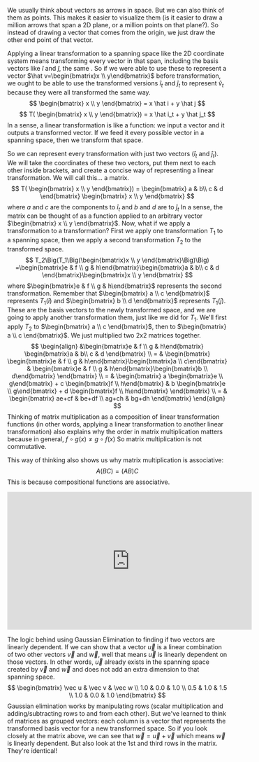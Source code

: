 We usually think about vectors as arrows in space. But we can also think of them as points. This makes it easier to visualize them (is it easier to draw a million arrows that span a 2D plane, or a million points on that plane?). So instead of drawing a vector that comes from the origin, we just draw the other end point of that vector.

Applying a linear transformation to a spanning space like the 2D coordinate system means transforming every vector in that span, including the basis vectors like $\hat i$  and $\hat j$, the same . So if we were able to use these to represent a vector $\hat v=\begin{bmatrix}x \\ y\end{bmatrix}$ before transformation, we ought to be able to use the transformed versions $\hat i_t$ and $\hat j_t$ to represent $\hat v_t$ because they were all transformed the same way.
$$
\begin{bmatrix}
x \\
y
\end{bmatrix} = x \hat i + y \hat j
$$
$$
T(
\begin{bmatrix}
x \\
y
\end{bmatrix}) = x \hat i_t + y \hat j_t
$$
In a sense, a linear transformation is like a function: we input a vector and it outputs a transformed vector. If we feed it every possible vector in a spanning space, then we transform that space.

So we can represent every transformation with just two vectors ($\hat i_t$  and $\hat j_t$). We will take the coordinates of these two vectors, put them next to each other inside brackets, and create a concise way of representing a linear transformation. We will call this... a matrix. 
$$
T(
\begin{bmatrix}
x \\
y
\end{bmatrix}) = 
\begin{bmatrix}
a & b\\
c & d
\end{bmatrix}
\begin{bmatrix}
x \\
y
\end{bmatrix}
$$
where $a$ and $c$ are the components to $\hat i_t$ and $b$ and $d$ are to $\hat j_t$
In a sense, the matrix can be thought of as a function applied to an arbitrary vector $\begin{bmatrix} x \\ y \end{bmatrix}$.
Now, what if we apply a transformation to a transformation? First we apply one transformation $T_1$ to a spanning space, then we apply a second transformation $T_2$ to the transformed space.
$$
T_2\Big(T_1\Big(\begin{bmatrix}x \\ y \end{bmatrix}\Big)\Big)
=\begin{bmatrix}e & f \\ g & h\end{bmatrix}\begin{bmatrix}a & b\\ c & d \end{bmatrix}\begin{bmatrix}x \\ y \end{bmatrix}
$$
where $\begin{bmatrix}e & f \\ g & h\end{bmatrix}$ represents the second transformation. Remember that $\begin{bmatrix} a \\ c \end{bmatrix}$ represents $T_1(\hat i)$ and $\begin{bmatrix} b \\ d \end{bmatrix}$ represents $T_1(\hat j)$. These are the basis vectors to the newly transformed space, and we are going to apply another transformation them, just like we did for $T_1$. We'll first apply $T_2$ to $\begin{bmatrix} a \\ c \end{bmatrix}$, then to $\begin{bmatrix} a \\ c \end{bmatrix}$.
We just multiplied two 2x2 matrices together.
$$
\begin{align}
&\begin{bmatrix}e & f \\ g & h\end{bmatrix}
\begin{bmatrix}a & b\\ c & d \end{bmatrix} \\
= & \begin{bmatrix}
	\begin{bmatrix}e & f \\ g & h\end{bmatrix}\begin{bmatrix}a \\ c\end{bmatrix} & 
	\begin{bmatrix}e & f \\ g & h\end{bmatrix}\begin{bmatrix}b \\ d\end{bmatrix}	
\end{bmatrix} \\
= & \begin{bmatrix}
	a \begin{bmatrix}e \\ g\end{bmatrix} + c \begin{bmatrix}f \\ h\end{bmatrix} & 
	b \begin{bmatrix}e \\ g\end{bmatrix} + d \begin{bmatrix}f \\ h\end{bmatrix}
\end{bmatrix} \\
= & \begin{bmatrix}
ae+cf  & be+df \\ ag+ch & bg+dh
\end{bmatrix}
\end{align}
$$
Thinking of matrix multiplication as a composition of linear transformation functions (in other words, applying a linear transformation to another linear transformation) also explains why the order in matrix multiplication matters because in general, $f \circ g(x) \neq g \circ f(x)$
So matrix multiplication is not commutative.

This way of thinking also shows us why matrix multiplication is associative:
$$
A(BC) = (AB) C
$$
This is because compositional functions are associative.
<iframe width="560" height="315" src="https://www.youtube.com/embed/mCnjpnhLeDU" title="YouTube video player" frameborder="0" allow="accelerometer; autoplay; clipboard-write; encrypted-media; gyroscope; picture-in-picture; web-share" allowfullscreen></iframe>


The logic behind using Gaussian Elimination to finding if two vectors are linearly dependent.
If we can show that a vector $\vec u$ is a linear combination of two other vectors $\vec v$ and $\vec w$, well that means $\vec u$ is linearly dependent on those vectors. In other words, $\vec u$ already exists in the spanning space created by $\vec v$ and $\vec w$ and does not add an extra dimension to that spanning space.
$$
\begin{bmatrix}
\vec u & \vec v & \vec w \\
1.0 & 0.0 & 1.0 \\
0.5 & 1.0 & 1.5 \\
1.0 & 0.0 & 1.0
\end{bmatrix}
$$
Gaussian elimination works by manipulating rows (scalar multiplication and adding/subtracting rows to and from each other). But we've learned to think of matrices as grouped vectors: each column is a vector that represents the transformed basis vector for a new transformed space. So if you look closely at the matrix above, we can see that $\vec w = \vec u + \vec v$ which means $\vec w$ is linearly dependent.
But also look at the 1st and third rows in the matrix. They're identical!